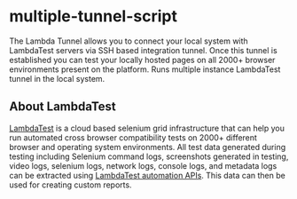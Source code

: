 # multiple-tunnel-script
The Lambda Tunnel allows you to connect your local system with LambdaTest servers via SSH based integration tunnel. Once this tunnel is established you can test your locally hosted pages on all 2000+ browser environments present on the platform.
Runs multiple instance LambdaTest tunnel in the local system.

## About LambdaTest

[LambdaTest](https://www.lambdatest.com/) is a cloud based selenium grid infrastructure that can help you run automated cross browser compatibility tests on 2000+ different browser and operating system environments. All test data generated during testing including Selenium command logs, screenshots generated in testing, video logs, selenium logs, network logs, console logs, and metadata logs can be extracted using [LambdaTest automation APIs](https://www.lambdatest.com/support/docs/api-doc/). This data can then be used for creating custom reports.


